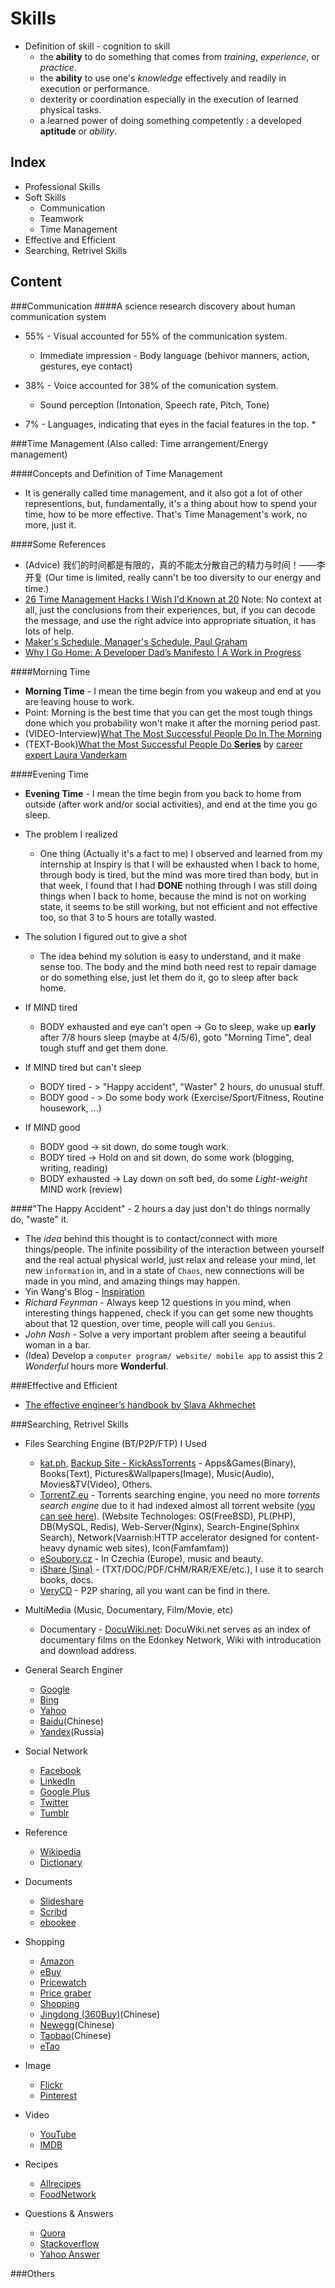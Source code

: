 <html>
<head><title>Skills</title></head>
<body>

Skills
======
* Definition of skill - cognition to skill
  * the __ability__ to do something that comes from _training_, _experience_, or _practice_.
  * the __ability__ to use one's _knowledge_ effectively and readily in execution or performance.
  * dexterity or coordination especially in the execution of learned physical tasks.
  * a learned power of doing something competently : a developed __aptitude__ or _ability_.

Index
------
* Professional Skills
* Soft Skills
  * Communication
  * Teamwork
  * Time Management
* Effective and Efficient
* Searching, Retrivel Skills



Content
-------
###Communication
####A science research discovery about human communication system
* 55% - Visual accounted for 55% of the communication system.
  * Immediate impression - Body language (behivor manners, action, gestures, eye contact)

* 38% - Voice accounted for 38% of the comunication system.
  * Sound perception (Intonation, Speech rate, Pitch, Tone)

* 7%  - Languages, indicating that eyes in the facial features in the top.
  * 

###Time Management (Also called: Time arrangement/Energy management)

####Concepts and Definition of Time Management
* It is generally called time management, and it also got a lot of other representions, but, fundamentally, it's a thing about how to spend your time, how to be more effective. That's Time Management's work, no more, just it.

####Some References
* (Advice) 我们的时间都是有限的，真的不能太分散自己的精力与时间！——李开复 (Our time is limited, really cann't be too diversity to our energy and time.)
* [26 Time Management Hacks I Wish I'd Known at 20](http://www.slideshare.net/egarbugli/26-time-management-hacks-i-wish-id-known-at-20) Note: No context at all, just the conclusions from their experiences, but, if you can decode the message, and use the right advice into appropriate situation, it has lots of help.
* [Maker's Schedule, Manager's Schedule, Paul Graham](http://www.paulgraham.com/makersschedule.html)
* [Why I Go Home: A Developer Dad’s Manifesto | A Work in Progress](http://adamschepis.com/blog/2011/09/15/why-i-go-home-a-dads-manifesto/)

####Morning Time
* __Morning Time__ - I mean the time begin from you wakeup and end at you are leaving house to work.
* Point: Morning is the best time that you can get the most tough things done which you probability won't make it after the morning period past.
* (VIDEO-Interview)[What The Most Successful People Do In The Morning](http://www.businessinsider.com/laura-vanderkam-what-the-most-successful-people-do-before-breakfast-2012-7)
* (TEXT-Book)[What the Most Successful People Do __Series__](http://lauravanderkam.com/books/successful-people-do/) by [career expert Laura Vanderkam](http://lauravanderkam.com/)

####Evening Time
* __Evening Time__ - I mean the time begin from you back to home from outside (after work and/or social activities), and end at the time you go sleep.

* The problem I realized
  * One thing (Actually it's a fact to me) I observed and learned from my internship at Inspiry is that I will be exhausted when I back to home, through body is tired, but the mind was more tired than body, but in that week, I found that I had __DONE__ nothing through I was still doing things when I back to home, because the mind is not on working state, it seems to be still working, but not efficient and not effective too, so that 3 to 5 hours are totally wasted.

* The solution I figured out to give a shot
  * The idea behind my solution is easy to understand, and it make sense too. The body and the mind both need rest to repair damage or do something else, just let them do it, go to sleep after back home.

* If MIND tired
  * BODY exhausted and eye can't open -> Go to sleep, wake up __early__ after 7/8 hours sleep (maybe at 4/5/6), goto "Morning Time", deal tough stuff and get them done.
* If MIND tired but can't sleep
  * BODY tired - > "Happy accident", "Waster" 2 hours, do unusual stuff.
  * BODY good - > Do some body work (Exercise/Sport/Fitness, Routine housework, ...)
* If MIND good
  * BODY good -> sit down, do some tough work.
  * BODY tired -> Hold on and sit down, do some work (blogging, writing, reading)
  * BODY exhausted -> Lay down on soft bed, do some _Light-weight_ MIND work (review)


####"The Happy Accident" - 2 hours a day just don't do things normally do, "waste" it.
  * The _idea_ behind this thought is to contact/connect with more things/people. The infinite possibility of the interaction between yourself and the real actual physical world, just relax and release your mind, let new `information` in, and in a state of `Chaos`, new connections will be made in you mind, and amazing things may happen.
  * Yin Wang's Blog - [Inspiration](https://github.com/yinwang0/blog-cn/blob/gh-pages/_posts/2013-04-12-inspiration.md)
  * _Richard Feynman_ - Always keep 12 questions in you mind, when interesting things happened, check if you can get some new thoughts about that 12 question, over time, people will call you `Genius`.
  * _John Nash_ - Solve a very important problem after seeing a beautiful woman in a bar.
  * (Idea) Develop a `computer program/ website/ mobile app` to assist this 2 _Wonderful_ hours more __Wonderful__.


###Effective and Efficient
* [The effective engineer’s handbook by Slava Akhmechet](http://www.defmacro.org/2013/03/10/effective-handbook.html)

###Searching, Retrivel Skills
* Files Searching Engine (BT/P2P/FTP) I Used
  * [kat.ph](http://kat.ph), [Backup Site - KickAssTorrents](http://kickasstorrents.com) - Apps&Games(Binary), Books(Text), Pictures&Wallpapers(Image), Music(Audio), Movies&TV(Video), Others.
  * [TorrentZ.eu](http://torrentz.eu/) - Torrents searching engine, you need no more _torrents search engine_ due to it had indexed almost all torrent website ([you can see here](http://torrentz.eu/help)). (Website Technologes: OS(FreeBSD), PL(PHP), DB(MySQL, Redis), Web-Server(Nginx), Search-Engine(Sphinx Search), Network(Vaarnish:HTTP accelerator designed for content-heavy dynamic web sites), Icon(Famfamfam))
  * [eSoubory.cz](http://www.esoubory.cs/en) - In Czechia (Europe), music and beauty.
  * [iShare (Sina)](http://ishare.iask.sina.com.cn/) - (TXT/DOC/PDF/CHM/RAR/EXE/etc.), I use it to search books, docs.
  * [VeryCD](http://www.verycd.com) - P2P sharing, all you want can be find in there.

* MultiMedia (Music, Documentary, Film/Movie, etc)
  * Documentary - [DocuWiki.net](http://docuwiki.net/index.php?title=Main_Page): DocuWiki.net serves as an index of documentary films on the Edonkey Network, Wiki with introducation and download address.

* General Search Enginer
  * [Google](https://www.google.com)
  * [Bing](http://www.bing.com)
  * [Yahoo](http://www.yahoo.com)
  * [Baidu](http://www.baidu.com)(Chinese)
  * [Yandex](http://www.yandex.com)(Russia)
* Social Network
  * [Facebook](http://www.facebook.com)
  * [LinkedIn](http://www.linkedin.com)
  * [Google Plus](http://plus.google.com)
  * [Twitter](http://twitter.com)
  * [Tumblr](http://www.tumblr.com)
* Reference
  * [Wikipedia](http://www.wikipedia.com)
  * [Dictionary](http://www.dictionary.com)
* Documents
  * [Slideshare](http://www.slideshare.com)
  * [Scribd](http://www.scribd.com)
  * [ebookee](http://www.ebookee.org)
* Shopping
  * [Amazon](http://www.amazon.com)
  * [eBuy](http://www.ebuy.com)
  * [Pricewatch](http://www.pricewatch.com)
  * [Price graber](http://www.pricegraber.com)
  * [Shopping](http://www.shopping.com)
  * [Jingdong (360Buy)](http://www.jd.com)(Chinese)
  * [Newegg](http://www.newegg.com)(Chinese)
  * [Taobao](http://www.taobao.com)(Chinese)
  * [eTao](http://www.etao.com)
* Image
  * [Flickr](http://www.flickr.com)
  * [Pinterest](http://pinterest)
* Video
  * [YouTube](http://www.youtube.com)
  * [IMDB](http://www.imdb.com)
* Recipes
  * [Allrecipes](http:www.allrecipes.com)
  * [FoodNetwork](http://www.foodnetwork.com)
* Questions & Answers
  * [Quora](http://www.quora.com)
  * [Stackoverflow](http://www.stackoverflow.com)
  * [Yahoo Answer](http:answers.yahoo.com)


###Others

</body>
</html>
